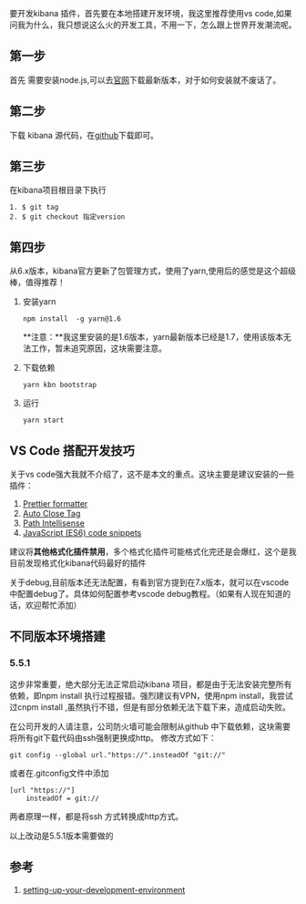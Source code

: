 要开发kibana 插件，首先要在本地搭建开发环境，我这里推荐使用vs code,如果问我为什么，我只想说这么火的开发工具，不用一下，怎么跟上世界开发潮流呢。

## 第一步

首先 需要安装node.js,可以去[官网](https://nodejs.org/en/)下载最新版本，对于如何安装就不废话了。

## 第二步

下载 kibana 源代码，在[github](https://github.com/elastic/kibana)下载即可。

## 第三步

在kibana项目根目录下执行

```
1. $ git tag
2. $ git checkout 指定version
```

## 第四步

从6.x版本，kibana官方更新了包管理方式，使用了yarn,使用后的感觉是这个超级棒，值得推荐！

1. 安装yarn  

    ```npm install  -g yarn@1.6```
    
    **注意：**我这里安装的是1.6版本，yarn最新版本已经是1.7，使用该版本无法工作，暂未追究原因，这块需要注意。
    
2. 下载依赖  

    ```yarn kbn bootstrap```
    
3. 运行

    ```yarn start```
    
    
## VS Code 搭配开发技巧

关于vs code强大我就不介绍了，这不是本文的重点。这块主要是建议安装的一些插件：

1. [Prettier formatter](https://marketplace.visualstudio.com/items?itemName=esbenp.prettier-vscode)
2. [Auto Close Tag](https://marketplace.visualstudio.com/items?itemName=formulahendry.auto-close-tag)
3. [Path Intellisense](https://marketplace.visualstudio.com/items?itemName=christian-kohler.path-intellisense)
4. [JavaScript (ES6) code snippets](https://marketplace.visualstudio.com/items?itemName=xabikos.JavaScriptSnippets)


建议将**其他格式化插件禁用**，多个格式化插件可能格式化完还是会爆红，这个是我目前发现格式化kibana代码最好的插件

关于debug,目前版本还无法配置，有看到官方提到在7.x版本，就可以在vscode 中配置debug了。具体如何配置参考vscode debug教程。（如果有人现在知道的话，欢迎帮忙添加）


## 不同版本环境搭建
### 5.5.1
这步非常重要，绝大部分无法正常启动kibana 项目，都是由于无法安装完整所有依赖，即npm install 执行过程报错。强烈建议有VPN，使用npm install，我尝试过cnpm install ,虽然执行不错，但是有部分依赖无法下载下来，造成启动失败。

在公司开发的人请注意，公司防火墙可能会限制从github 中下载依赖，这块需要将所有git下载代码由ssh强制更换成http。
修改方式如下：

```
git config --global url."https://".insteadOf "git://"
```

或者在.gitconfig文件中添加

```
[url "https://"]
    insteadOf = git://
```

两者原理一样，都是将ssh 方式转换成http方式。


以上改动是5.5.1版本需要做的

## 参考
1. [setting-up-your-development-environment](https://github.com/elastic/kibana/blob/master/CONTRIBUTING.md#setting-up-your-development-environment)


